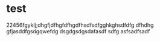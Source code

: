 # test
22456fgyklj;dhgfjdfhgfdfhgdfhsdfsdfgghkghsdfdfg
dfhdhg
gfjasddfgsdgqwefdg
dsgdgsdgsdafasdf
sdfg
asfsadfsadf

